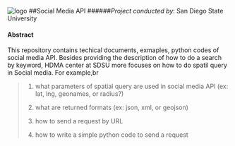 ![logo](http://humandynamics.sdsu.edu/images/HDMA_Logo.png)
##Social Media API
######*Project conducted by*: San Diego State University

#### Abstract
This repository contains techical documents, exmaples, python codes of social media API. Besides providing the description of how to do a search by keyword, HDMA center at SDSU more focuses on how to do spatil query in Social media. For example,br 
> 1) what parameters of spatial query are used in social media API (ex: lat, lng, geonames, or radius?)
>
> 2) what are returned formats (ex: json, xml, or geojson) 
>
> 3) how to send a request by URL 
>
> 4) how to write a simple python code to send a request
>
>



